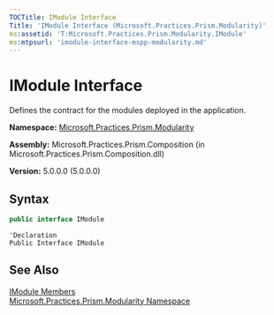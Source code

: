 ```yaml
---
TOCTitle: IModule Interface
Title: 'IModule Interface (Microsoft.Practices.Prism.Modularity)'
ms:assetid: 'T:Microsoft.Practices.Prism.Modularity.IModule'
ms:mtpsurl: 'imodule-interface-mspp-modularity.md'
---
```



# IModule Interface

Defines the contract for the modules deployed in the application.

**Namespace:** [Microsoft.Practices.Prism.Modularity](/patterns-practices/reference/mspp-modularity-namespace)

**Assembly:** Microsoft.Practices.Prism.Composition (in Microsoft.Practices.Prism.Composition.dll)

**Version:** 5.0.0.0 (5.0.0.0) 

## Syntax

```C#
public interface IModule
```

```VB
'Declaration
Public Interface IModule
```

## See Also

[IModule Members](/patterns-practices/reference/imodule-members-mspp-modularity)<br/>
[Microsoft.Practices.Prism.Modularity Namespace](/patterns-practices/reference/mspp-modularity-namespace)